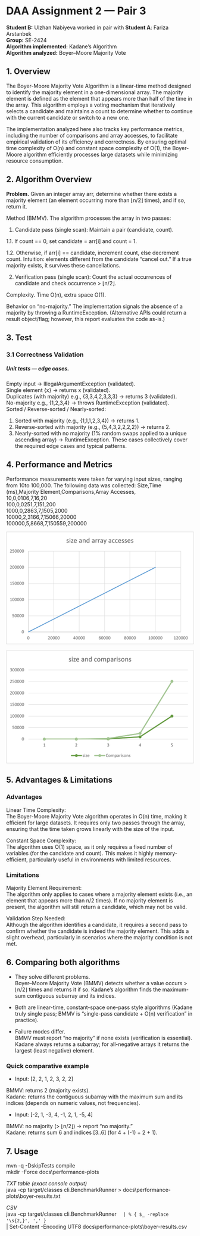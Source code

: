 # DAA Assignment 2 — Pair 3
**Student B:** Ulzhan Nabiyeva worked in pair with **Student A**: Fariza Arstanbek   
**Group:** SE-2424  
**Algorithm implemented:** Kadane’s Algorithm   
**Algorithm analyzed:** Boyer–Moore Majority Vote

## 1. Overview
The Boyer-Moore Majority Vote Algorithm is a linear-time method designed to identify the majority element in a 
one-dimensional array. The majority element is defined as the element that appears more than half of the time in the 
array. This algorithm employs a voting mechanism that iteratively selects a candidate and maintains a count to determine 
whether to continue with the current candidate or switch to a new one.

The implementation analyzed here also tracks key performance metrics, including the number of comparisons and array 
accesses, to facilitate empirical validation of its efficiency and correctness. By ensuring optimal time complexity of
O(n) and constant space complexity of O(1), the Boyer-Moore algorithm efficiently processes large datasets while 
minimizing resource consumption.

## 2. Algorithm Overview

**Problem.** Given an integer array arr, determine whether there exists a majority element (an element occurring more 
than ⌊n/2⌋ times), and if so, return it.

Method (BMMV).
The algorithm processes the array in two passes:

1. Candidate pass (single scan): Maintain a pair (candidate, count).

1.1. If count == 0, set candidate = arr[i] and count = 1.

1.2. Otherwise, if arr[i] == candidate, increment count, else decrement count.
Intuition: elements different from the candidate “cancel out.” If a true majority exists, it survives these cancellations.

2. Verification pass (single scan): Count the actual occurrences of candidate and check occurrence > ⌊n/2⌋.

Complexity. Time O(n), extra space O(1).

Behavior on “no-majority.”
The implementation signals the absence of a majority by throwing a RuntimeException. (Alternative APIs could return a 
result object/flag; however, this report evaluates the code as-is.)

## 3. Test 
   ### 3.1 Correctness Validation

##### Unit tests — edge cases.

Empty input → IllegalArgumentException (validated).  
Single element {x} → returns x (validated).  
Duplicates (with majority) e.g., {3,3,4,2,3,3,3} → returns 3 (validated).  
No-majority e.g., {1,2,3,4} → throws RuntimeException (validated).  
Sorted / Reverse-sorted / Nearly-sorted:  
1. Sorted with majority (e.g., {1,1,1,2,3,4}) → returns 1.  
2. Reverse-sorted with majority (e.g., {5,4,3,2,2,2,2}) → returns 2.  
3. Nearly-sorted with no majority (1% random swaps applied to a unique ascending array) → RuntimeException.
These cases collectively cover the required edge cases and typical patterns.

## 4. Performance and Metrics
Performance measurements were taken for varying input sizes, ranging from 10to 100,000. The
following data was collected:
Size,Time (ms),Majority Element,Comparisons,Array Accesses,  
10,0,0106,7,16,20  
100,0,0251,7,151,200  
1000,0,2863,7,1505,2000  
10000,2,3166,7,15066,20000  
100000,5,8668,7,150559,200000   


<img src="docs\performance-plots\bmmv_arrayAccesses.png"></img>

<img src="docs\performance-plots\bmmv_comparisons.png"></img>

## 5. Advantages & Limitations
### Advantages  
Linear Time Complexity:  
The Boyer-Moore Majority Vote algorithm operates in
O(n) time, making it efficient for large datasets. It requires only two passes through the array, ensuring that the time
taken grows linearly with the size of the input.

Constant Space Complexity:  
The algorithm uses O(1) space, as it only requires a fixed number of variables (for the candidate and count). This makes
it highly memory-efficient, particularly useful in environments with limited resources.

### Limitations 
Majority Element Requirement:  
The algorithm only applies to cases where a majority element exists (i.e., an element that appears more than
n/2 times). If no majority element is present, the algorithm will still return a candidate, which may not be valid.

Validation Step Needed:  
Although the algorithm identifies a candidate, it requires a second pass to confirm whether the candidate is indeed the 
majority element. This adds a slight overhead, particularly in scenarios where the majority condition is not met.

## 6. Comparing both algorithms
+ They solve different problems.  
Boyer–Moore Majority Vote (BMMV) detects whether a value occurs > ⌊n/2⌋ times and returns it if so.
Kadane’s algorithm finds the maximum-sum contiguous subarray and its indices.

+ Both are linear-time, constant-space one-pass style algorithms (Kadane truly single pass; BMMV is “single-pass candidate + O(n) verification” in practice).

+ Failure modes differ.  
BMMV must report “no majority” if none exists (verification is essential).
Kadane always returns a subarray; for all-negative arrays it returns the largest (least negative) element.

### Quick comparative example

+ Input: [2, 2, 1, 2, 3, 2, 2]

BMMV: returns 2 (majority exists).   
Kadane: returns the contiguous subarray with the maximum sum and its indices (depends on numeric values, not frequencies).

+ Input: [-2, 1, -3, 4, -1, 2, 1, -5, 4]

BMMV: no majority (> ⌊n/2⌋) → report “no majority.”  
Kadane: returns sum 6 and indices [3..6] (for 4 + (-1) + 2 + 1).

## 7. Usage
mvn -q -DskipTests compile  
mkdir -Force docs\performance-plots

*TXT table (exact console output)*  
java -cp target/classes cli.BenchmarkRunner > docs\performance-plots\boyer-results.txt

*CSV*  
java -cp target/classes cli.BenchmarkRunner `  
| % { $_ -replace '\s{2,}', ',' } `   
| Set-Content -Encoding UTF8 docs\performance-plots\boyer-results.csv  

